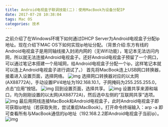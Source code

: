 ```yaml
---
title: Android电视盒子联调技能(二)：使用MacBook为设备分配IP
date: 2017-07-28 10:38:04
tags: Mac OS
categories: 技术
---
```

之前介绍了在Windows环境下如何通过DHCP Server为Android电视盒子分配ip地址。现在介绍下MAC OS下如何实现ip地址分配。（背景介绍:东方有线的Android电视盒子是用同轴线接入封闭内网的（无Wifi功能），笔记本无法访问内网，所以就无法连接Android电视盒子。还好Android电视盒子预留了一个网口，可以通过笔记本搭建一个局域网，给Android电视盒子分配一个ip，这样笔记本就可以连上Android电视盒子进行调试了。）<!-- more -->
首先将MacBook连上USB网口转换器，接着进入设置页面，选择网络。
![img](http://o6xqhzzif.bkt.clouddn.com/hexo/use-macbook-set-up-LAN/pic00.png)
选择网口转换器对应的以太网(AX88772A)，手动设置IPV4地址为192.168.10.1，子网掩码为255.255.255.0，点击“应用”按钮。
![img](http://o6xqhzzif.bkt.clouddn.com/hexo/use-macbook-set-up-LAN/pic02.png)
回到设置页面，选择共享。
![img](http://o6xqhzzif.bkt.clouddn.com/hexo/use-macbook-set-up-LAN/pic03.png)
设置共享来源和端口，均为刚刚设置的以太网(AX88772A)，然后选中左侧的“互联网共享”选项。
![img](http://o6xqhzzif.bkt.clouddn.com/hexo/use-macbook-set-up-LAN/pic04.png)
最后用网线连接MacBook和Android电视盒子，此时Android电视盒子即可获取ip地址（若获取失败，尝试重启MacBook）。打开命令终端输入：arp -a 即可查看所有与MacBook通信的ip地址（192.168.2.2即Android电视盒子当前ip）。
![img](http://o6xqhzzif.bkt.clouddn.com/hexo/use-macbook-set-up-LAN/pic05.png)
